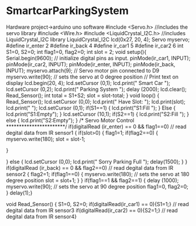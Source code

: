 # SmartcarParkingSystem
Hardware project->arduino uno software 
#include <Servo.h> //includes the servo library
#include <Wire.h>
#include <LiquidCrystal_I2C.h> //includes LiquidCrystal_I2C library
LiquidCrystal_I2C lcd(0x27, 20, 4);
Servo myservo;
#define ir_enter 2
#define ir_back 4
#define ir_car1 5
#define ir_car2 6
int S1=0, S2=0;
int flag1=0, flag2=0;
int slot = 2;
void setup(){
Serial.begin(9600);
// initialize digital pins as input.
pinMode(ir_car1, INPUT);
pinMode(ir_car2, INPUT);
pinMode(ir_enter, INPUT);
pinMode(ir_back, INPUT);
myservo.attach(9); // Servo motor pin connected to D9
myservo.write(90); // sets the servo at 0 degree position
// Print text on display
lcd.begin(20, 4);
lcd.setCursor (0,1);
lcd.print(" Smart Car ");
lcd.setCursor (0,2);
lcd.print(" Parking System ");
delay (2000);
lcd.clear();
Read_Sensor();
int total = S1+S2;
slot = slot-total;
}
void loop()
{
Read_Sensor();
lcd.setCursor (0,0);
lcd.print(" Have Slot: ");
lcd.print(slot);
lcd.print(" ");
lcd.setCursor (0,1);
if(S1==1)
{
lcd.print("S1:Fill ");
}
Else
{
lcd.print("S1:Empty");
}
lcd.setCursor (10,1);
if(S2==1)
{
lcd.print("S2:Fill ");
}
else
{
lcd.print("S2:Empty");
}
/* Servo Motor Control
***********************/
if(digitalRead (ir_enter) == 0 && flag1==0) // read degital data from
IR sensor1
{
if(slot>0)
{
flag1=1;
if(flag2==0)
{
myservo.write(180);
slot = slot-1;

}

}
else
{
lcd.setCursor (0,0);
lcd.print(" Sorry Parking Full ");
delay(1500);
}
}
if(digitalRead (ir_back) == 0 && flag2==0) // read degital data from
IR sensor2
{
flag2=1;
if(flag1==0)
{
myservo.write(180); // sets the servo at 180 degree position
slot = slot+1;
}
}
if(flag1==1 && flag2==1)
{
delay (1000);
myservo.write(90); // sets the servo at 90 degree position
flag1=0, flag2=0;
}
delay(1);}

void Read_Sensor()
{
S1=0, S2=0;
if(digitalRead(ir_car1) == 0){S1=1;} // read degital data from IR
sensor3
if(digitalRead(ir_car2) == 0){S2=1;} // read degital data from IR
sensor4}
